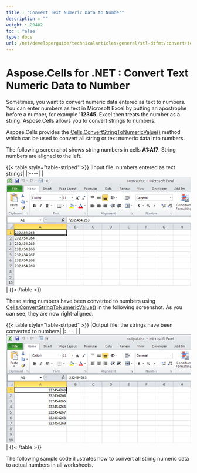 ```yaml
---
title : "Convert Text Numeric Data to Number" 
description : "" 
weight : 20402 
toc : false
type: docs
url: /net/developerguide/technicalarticles/general/stl-dtfmt/convert+text+numeric+data+to+number/
---
```


# Aspose.Cells for .NET : Convert Text Numeric Data to Number


Sometimes, you want to convert numeric data entered as text to numbers. You can enter numbers as text in Microsoft Excel by putting an apostrophe before a number, for example **'12345**. Excel then treats the number as a string. Aspose.Cells allows you to convert strings to numbers.

Aspose.Cells provides the [Cells.ConvertStringToNumericValue()](https://apireference.aspose.com/net/cells/aspose.cells/cells/methods/convertstringtonumericvalue) method which can be used to convert all string or text numeric data into numbers.

The following screenshot shows string numbers in cells **A1:A17**. String numbers are aligned to the left.

{{< table style="table-striped" >}}
|Input file: numbers entered as text strings|
|:----|
|![image](5112588.png)|
{{< /table >}}

These string numbers have been converted to numbers using [Cells.ConvertStringToNumericValue()](https://apireference.aspose.com/net/cells/aspose.cells/cells/methods/convertstringtonumericvalue) in the following screenshot. As you can see, they are now right-aligned.

{{< table style="table-striped" >}}
|Output file: the strings have been converted to numbers|
|:----|
|![image](5112587.png)|
{{< /table >}}

The following sample code illustrates how to convert all string numeric data to actual numbers in all worksheets.

